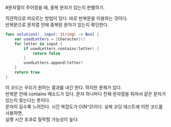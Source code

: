 #문자열이 주어졌을 때, 중복 문자가 있는지 판별하기.  
   
직관적으로 떠오르는 방법이 있다. 바로 반복문을 이용하는 것이다.   
반복문으로 문자열 안에 중복된 문자가 있는지 확인한다.   
```swift
func solution1(_ input: String) -> Bool {
    var usedLetters = [Character]()
    for letter in input {
        if usedLetters.contains(letter) {
            return false
        }
        usedLetters.append(letter)
    }
    return true
}
```   
이 코드는 우리가 원하는 결과를 내긴 한다. 하지만 문제가 있다.   
반복문 안에 contains 메소드가 있다. 문자 하나마다 전체 문자열을 뒤져서 같은 문자가 있는지 찾는다는 뜻이다.   
문자이 길수록 느려진다. 시간 복잡도가 O(N^2)이다. 실제 코딩 테스트에 이런 코드를 사용하면,    
실행 시간 초과로 탈락할 가능성이 높다.

